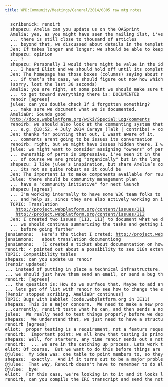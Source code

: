 ```yaml
---
title: WPD:Community/Meetings/General/2014/0805 raw mtg notes
---
```

<pre>  scribenick: renoirb
  shepazu: Amelia can you update us on the QASprint
  Amelia: yes, as you might have seen the mailing ilst, i've been reorganizing list
  ... there is still close to thousand of articles
  ... beyond that, we discussed about details in the templates and other things to change, but we will work on that later
  Jen: If takes longer and longer; we should be able to keep going and eventually get it all done
  shepazu: opinion
  ...&#160;?
  shepazu: Personally I would there might be value in the idea of "declaring victory" on a set of pages
  ... I heard Eliot and we should hold off until its complete, so I have mixed feelings, maybe we should do nothing until a few more weeks
  Jen: The homepage has those boxes (columns) saying about readiness. I'm not sure if its a good idea anymore because the pages themselves has the flag individually
  ... if that’s the case, we should figure out now how which ones belong to which columns
  (sorry, lost the last 30 seconds)
  Amelia: you are right, at some point we should make sure that the categories are in the right places since we will have a set of real data to help us categorize
  ... to get toward everything there is: DOCUMENTED
  renoir [agrees]
  julee: can you double check If i forgotten something?
  ... make sure we document what we is documented.
  AmeliaBr: Sounds good
  <a rel="nofollow" class="external free" href="http://docs.webplatform.org/wiki/Special:Log/comments">http://docs.webplatform.org/wiki/Special:Log/comments</a>
  renoirb: we should also look at the commenting system that has maybe migrated to issues
  ... e.g. @18:52, 4 July 2014 Caraya (Talk | contribs) + comment (webgl#comment-478 - IE 11 now supports WebGL and it is active in Safari 8 (iOS8 and OSX 10.10))"
  Jen: thanks for pointing that out, I wasnt aware of it.
  ... comments arent going to be issues its conversation
  renoirb: right, but we might have issues hidden there, I wanted to make you aware of it
  julee: we might want to consider assigning "owners" of particular parts
  ... ownership of parts is impressive, i've seen it in the works on MDN. I have been refereed by a community member about an issue on CSS and it was a volunteer who were answering to me
  ... of course we are groing "organically" but in the long run we might like to go toward that
  shepazu: I like julee’s inspiration, but share Amelia’s concern about long term commitment for volunteers
  ... its not as quite robust as it could be
  Jen: The important is to make components available for reuse and visible by the community so people can see and contribute, which is better than the current state.
  Julee: there should be community management plan
  ... have a "community initiative" for next launch
  shepazu [agrees]
  ... I'm working internally to have some W3C team folks to come in
  ... and help us, since they are also actively working on it
  TOPIC: Translation
    <a rel="nofollow" class="external free" href="http://project.webplatform.org/content/issues/111">http://project.webplatform.org/content/issues/111</a>
    <a rel="nofollow" class="external free" href="http://project.webplatform.org/content/issues/113">http://project.webplatform.org/content/issues/113</a>
  Jen: I created two issues [113, 111] to document what we discussed last week.
  ... we should continue summarizing the tasks and getting in touch
  ... before going further
jensimmons:   Here’s the ticket I creted: <a rel="nofollow" class="external free" href="http://project.webplatform.org/content/issues/111">http://project.webplatform.org/content/issues/111</a>
jensimmons:   about translation documentiong
jensimmons:   (I created a ticket about documentation on how people can help with translations, not about whatever ren. is talking about right now)
renoirb: &lt; pointed out about a possibility to see i18n extensions, maybe there’s improvement compared to what we had when we deployed current version
TOPIC: Compatibility tables
shepazu: can you update us renoir
(renoir updated)
... instead of putting in place a technical infrastructure.
... we should just have them send an email, or send a bug that says: Hey that page, the data name is wrong. Then somebody else can look it there and change the json file so it gets the correct name and have the result
renoirb: [agrees]
... the question is: How do we surface that. Maybe to add an error message explaining whta to do, e.g. a link to creating an issue in the issue tracker
... lets get off list with renoir to see how to change the extension to help the users so we dont rely on templates
[Renoir stopped scribing, AmeliaBr continues]
TOPIC: Bugs with Dabblet (code.webplatform.org in IE11)
shepazu: This is a major concern.  We need to make a new process to always test in all major browsers before deploying things.
...currently, renoirb tests what he can, and then sends a note out to the email list asking for people to test and give feedback, but it isn't really structured.
julee:  We really need to test things properly before we deploy.  This has to happend.
shepazu:  We understand that, we just need to have a structure, a standard process to follow this.
renoirb [agrees]
eliot:  proper testing is a requirement, not a feature request.  Anything that I can do to help that, let me know
renoirb:  Important point: we all know that testing is primordial.
shepazu: Well, for starters, any time renoir sends out a note that he has something ready for last testing, you can make sure that one of your team at Microsoft is able to look through it.
renoirb:  ... we are in the catching up process. Lets work toward improving.
eliot: Of course.  But we want to do this before things are deployed, not catching bugs later.
@julee:  My idea was: one table to point members to, so they can do the minimum tests
shepazu:  exactly.  And if it turns out to be a major problem, maybe we will want to switch to a different system (vs Dabblet), one which has wider support community
@julee:  That way, Renoirb doesn't have to remember to do all the testing himself.
@julee:  bye!
eliot:  For this case, we're looking in to it and it looks like it might be a quick fix.
renoirb, can you compile the IRC transcript and send the note to the mailing list?
</pre>
<!-- Saved in parser cache with key wpwiki:pcache:idhash:29234-0!*!*!*!*!*!*!esi=1 and timestamp 20150731185533 and revision id 66832
 -->
